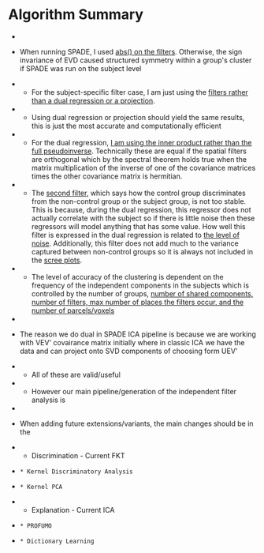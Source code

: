 # Algorithm Summary
* 

* When running SPADE, I used [abs() on the filters](https://github.com/zainsouwei/ICASPADE/blob/070a5d3ab2e6b09d2aee03aa106db90f8a5f71f2/simulate\_time.py#L83). Otherwise, the sign invariance of EVD caused structured symmetry within a group's cluster if SPADE was run on the subject level
* * For the subject-specific filter case, I am just using the [filters rather than a dual regression or a projection](https://github.com/zainsouwei/ICASPADE/blob/21adaa891aab69852804d4ae05bb6f2460be63d4/simulate\_time.py#L280C1-L284C49).
*   * Using dual regression or projection should yield the same results, this is just the most accurate and computationally efficient
* * For the dual regression, [I am using the inner product rather than the full pseudoinverse](https://github.com/zainsouwei/ICASPADE/blob/21adaa891aab69852804d4ae05bb6f2460be63d4/simulate\_time.py#L100C1-L105C44). Technically these are equal if the spatial filters are orthogonal which by the spectral theorem holds true when the matrix multiplication of the inverse of one of the covariance matrices times the other covariance matrix is hermitian.
* * The [second filter](https://github.com/zainsouwei/ICASPADE/blob/21adaa891aab69852804d4ae05bb6f2460be63d4/simulate\_time.py#L82C12-L82C83), which says how the control group discriminates from the non-control group or the subject group, is not too stable. This is because, during the dual regression, this regressor does not actually correlate with the subject so if there is little noise then these regressors will model anything that has some value. How well this filter is expressed in the dual regression is related to [the level of noise](https://github.com/zainsouwei/ICASPADE/blob/21adaa891aab69852804d4ae05bb6f2460be63d4/simulate\_time.py#L256). Additionally, this filter does not add much to the variance captured between non-control groups so it is always not included in the [scree plots](https://github.com/zainsouwei/ICASPADE/blob/21adaa891aab69852804d4ae05bb6f2460be63d4/simulate\_time.py#L290).
* * The level of accuracy of the clustering is dependent on the frequency of the independent components in the subjects which is controlled by the number of groups, [number of shared components, number of filters, max number of places the filters occur, and the number of parcels/voxels](https://github.com/zainsouwei/ICASPADE/blob/21adaa891aab69852804d4ae05bb6f2460be63d4/simulate\_time.py#L250C3-L257C1)
* 

* The reason we do dual in SPADE ICA pipeline is because we are working with VEV' covairance matrix initially where in classic ICA we have the data and can project onto SVD components of choosing form UEV'
* *   All of these are valid/useful
* *   However our main pipeline/generation of the independent filter analysis is
* 

* When adding future extensions/variants, the main changes should be in the
*   * Discrimination - Current FKT
*     * Kernel Discriminatory Analysis
*     * Kernel PCA
*   * Explanation - Current ICA
*     * PROFUMO
*     * Dictionary Learning
